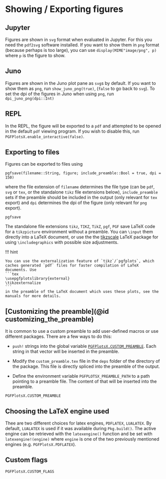 #  Showing / Exporting figures

## Jupyter

Figures are shown in `svg` format when evaluated in Jupyter. For this you need the `pdf2svg` software installed. If you want to show them in `png` format (because perhaps is too large), you can use `display(MIME"image/png", p)` where `p` is the figure to show.

## Juno

Figures are shown in the Juno plot pane as `svg`s by default. If you want to show them as `png`, run `show_juno_png(true)`, (`false` to go back to `svg`). To set the dpi of the figures in Juno when using `png`, run `dpi_juno_png(dpi::Int)`

## REPL

In the REPL, the figure will be exported to a `pdf` and attempted to be opened in the default `pdf` viewing program. If you wish to disable this, run `PGFPlotsX.enable_interactive(false)`.

## Exporting to files

Figures can be exported to files using

```jlcon
pgfsave(filename::String, figure; include_preamble::Bool = true, dpi = 150)
```

where the file extension of `filename` determines the file type (can be `pdf`, `svg` or `tex`, or the standalone `tikz` file extensions below), `include_preamble` sets if the preamble should be included in the output (only relevant for `tex` export) and `dpi` determines the dpi of the figure (only relevant for `png` export).

```@docs
pgfsave
```

The standalone file extensions `tikz`, `TIKZ`, `TikZ`, `pgf`, `PGF` save LaTeX code for a `tikzpicture` environment without a preamble. You can `\input` them directly into a LaTeX document, or use the the [tikzscale](https://www.ctan.org/pkg/tikzscale) LaTeX package for using `\includegraphics` with possible size adjustments.

!!! hint

    You can use the externalization feature of `tikz`/`pgfplots`, which caches generated `pdf` files for faster compilation of LaTeX documents. Use
    ```tex
    \usepgfplotslibrary{external}
    \tikzexternalize
    ```
    in the preamble of the LaTeX document which uses these plots, see the manuals for more details.

## [Customizing the preamble](@id customizing_the_preamble)

It is common to use a custom preamble to add user-defined macros or use different packages.
There are a few ways to do this:

* `push!` strings into the global variable [`PGFPlotsX.CUSTOM_PREAMBLE`](@ref). Each string in that vector will be inserted in the preamble.

* Modify the `custom_preamble.tex` file in the `deps` folder of the directory of the package. This file is directly spliced into the preamble of the output.

* Define the environment variable `PGFPLOTSX_PREAMBLE_PATH` to a path pointing to a preamble file. The content of that will be inserted into the preamble.

```@docs
PGFPlotsX.CUSTOM_PREAMBLE
```

## Choosing the LaTeX engine used

Thee are two different choices for latex engines, `PDFLATEX`, `LUALATEX`.
By default, `LUALATEX` is used if it was available during `Pkg.build()`. The active engine can be retrieved with the `latexengine()` function and be set with `latexengine!(engine)` where `engine` is one of the two previously mentioned engines (e.g. `PGFPlotsX.PDFLATEX`).

## Custom flags

```@docs
PGFPlotsX.CUSTOM_FLAGS
```
